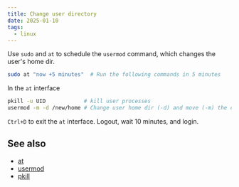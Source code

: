 ```yaml
---
title: Change user directory
date: 2025-01-10
tags:
  - linux
---
```


Use `sudo` and `at` to schedule the `usermod` command, which changes the user's home dir.

```bash
sudo at "now +5 minutes"  # Run the following commands in 5 minutes
```

In the `at` interface

```bash
pkill -u UID            # kill user processes
usermod -m -d /new/home # Change user home dir (-d) and move (-m) the content into the new folder
```

`Ctrl+D` to exit the `at` interface. Logout, wait 10 minutes, and login.

## See also

- [at](https://linux.die.net/man/1/at)
- [usermod](https://linux.die.net/man/8/usermod)
- [pkill](https://linux.die.net/man/1/pkill)
